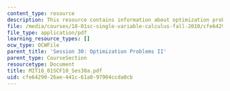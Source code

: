 ```yaml
---
content_type: resource
description: This resource contains information about optimization problems II.
file: /media/courses/18-01sc-single-variable-calculus-fall-2010/cfe6429026ae441c61a097904ccda0cb_MIT18_01SCF10_Ses30a.pdf
file_type: application/pdf
learning_resource_types: []
ocw_type: OCWFile
parent_title: 'Session 30: Optimization Problems II'
parent_type: CourseSection
resourcetype: Document
title: MIT18_01SCF10_Ses30a.pdf
uid: cfe64290-26ae-441c-61a0-97904ccda0cb
---
```

